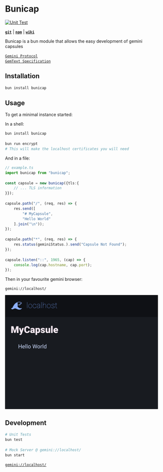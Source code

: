 # Bunicap

[![Unit Test](https://github.com/IsCoffeeTho/bunicap/actions/workflows/test-bun.yml/badge.svg)](https://github.com/IsCoffeeTho/bunicap/actions/workflows/test-bun.yml)

[**`git`**](https://github.com/IsCoffeeTho/bunicap) | [**`npm`**](https://www.npmjs.com/package/bunicap) | [**`wiki`**](https://github.com/IsCoffeeTho/bunicap/wiki)

Bunicap  is a bun module that allows the easy development of gemini capsules

[`Gemini Protocol`](https://geminiprotocol.net/docs/protocol-specification.gmi)  
[`GemText Specification`](https://geminiprotocol.net/docs/gemtext-specification.gmi)  

## Installation
```sh
bun install bunicap
```

## Usage

To get a minimal instance started:

In a shell:
```sh
bun install bunicap

bun run encrypt
# This will make the localhost certificates you will need
```

And in a file:

```ts
// example.ts
import bunicap from "bunicap";

const capsule = new bunicap({tls:{
	// ... TLS information
}});

capsule.path("/", (req, res) => {
	res.send([
		"# MyCapsule",
		"Hello World"
	].join("\n"));
});

capsule.path("*", (req, res) => {
	res.status(geminiStatus.).send("Capsule Not Found");
});

capsule.listen("::", 1965, (cap) => {
	console.log(cap.hostname, cap.port);
});
```

Then in your favourite gemini browser:

```
gemini://localhost/
```

![localhost	MyCapsule	Hello World](./assets/screenshot.png)

## Development

```sh
# Unit Tests
bun test

# Mock Server @ gemini://localhost/
bun start
```

[`gemini://localhost/`](gemini://localhost/)